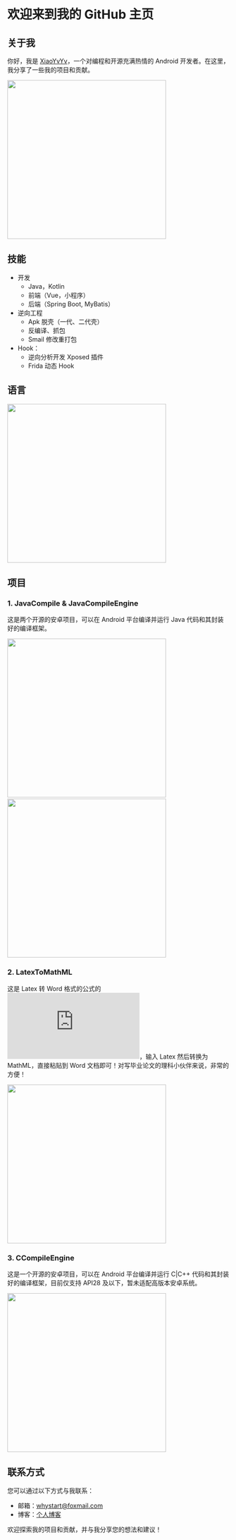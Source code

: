 # 欢迎来到我的 GitHub 主页

## 关于我
你好，我是 [XiaoYvYv](https://github.com/xiaoyvyv)，一个对编程和开源充满热情的 Android 开发者。在这里，我分享了一些我的项目和贡献。

<img width="360px" src="https://github-readme-stats.vercel.app/api?username=xiaoyvyv&theme=default&count_private=true&show_icons=true"> 

## 技能

- 开发
  - Java，Kotlin
  - 前端（Vue，小程序）
  - 后端（Spring Boot, MyBatis）
- 逆向工程
  - Apk 脱壳（一代、二代壳）
  - 反编译、抓包
  - Smail 修改重打包
- Hook：
  - 逆向分析开发 Xposed 插件
  - Frida 动态 Hook

## 语言
<img width="360px" src="https://github-readme-stats.vercel.app/api/top-langs/?username=xiaoyvyv&theme=vue&layout=compact">

## 项目
### 1. JavaCompile & JavaCompileEngine
这是两个开源的安卓项目，可以在 Android 平台编译并运行 Java 代码和其封装好的编译框架。

<img width="360px" src="https://github-readme-stats.vercel.app/api/pin/?username=xiaoyvyv&repo=JavaCompile&theme=default_repocard">&nbsp;&nbsp;&nbsp;&nbsp;&nbsp;&nbsp;<img width="360px" src="https://github-readme-stats.vercel.app/api/pin/?username=xiaoyvyv&repo=JavaCompileEngine&theme=default_repocard">

### 2. LatexToMathML
这是 Latex 转 Word 格式的公式的 ![网页](https://web.xiaoyv.com.cn/h5/LatexToMathML/index.html)，输入 Latex 然后转换为 MathML，直接粘贴到 Word 文档即可！对写毕业论文的理科小伙伴来说，非常的方便！

<img width="360px" src="https://github-readme-stats.vercel.app/api/pin/?username=xiaoyvyv&repo=LatexToMathML&theme=default_repocard">

### 3. CCompileEngine
这是一个开源的安卓项目，可以在 Android 平台编译并运行 C|C++ 代码和其封装好的编译框架，目前仅支持 API28 及以下，暂未适配高版本安卓系统。

<img width="360px" src="https://github-readme-stats.vercel.app/api/pin/?username=xiaoyvyv&repo=CCompileEngine&theme=default_repocard">

## 联系方式
您可以通过以下方式与我联系：
- 邮箱：whystart@foxmail.com
- 博客：[个人博客](https://blog.csdn.net/whystart)

欢迎探索我的项目和贡献，并与我分享您的想法和建议！
